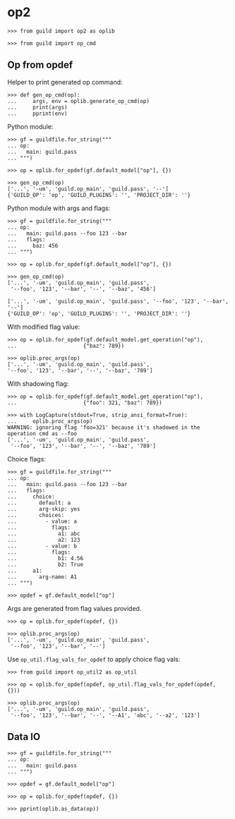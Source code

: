 # op2

    >>> from guild import op2 as oplib

    >>> from guild import op_cmd

## Op from opdef

Helper to print generated op command:

    >>> def gen_op_cmd(op):
    ...     args, env = oplib.generate_op_cmd(op)
    ...     print(args)
    ...     pprint(env)

Python module:

    >>> gf = guildfile.for_string("""
    ... op:
    ...   main: guild.pass
    ... """)

    >>> op = oplib.for_opdef(gf.default_model["op"], {})

    >>> gen_op_cmd(op)
    ['...', '-um', 'guild.op_main', 'guild.pass', '--']
    {'GUILD_OP': 'op', 'GUILD_PLUGINS': '', 'PROJECT_DIR': ''}

Python module with args and flags:

    >>> gf = guildfile.for_string("""
    ... op:
    ...   main: guild.pass --foo 123 --bar
    ...   flags:
    ...     baz: 456
    ... """)

    >>> op = oplib.for_opdef(gf.default_model["op"], {})

    >>> gen_op_cmd(op)
    ['...', '-um', 'guild.op_main', 'guild.pass',
     '--foo', '123', '--bar', '--', '--baz', '456']

    ['...', '-um', 'guild.op_main', 'guild.pass', '--foo', '123', '--bar', '--']
    {'GUILD_OP': 'op', 'GUILD_PLUGINS': '', 'PROJECT_DIR': ''}

With modified flag value:

    >>> op = oplib.for_opdef(gf.default_model.get_operation("op"),
    ...                     {"baz": 789})

    >>> oplib.proc_args(op)
    ['...', '-um', 'guild.op_main', 'guild.pass',
    '--foo', '123', '--bar', '--', '--baz', '789']

With shadowing flag:

    >>> op = oplib.for_opdef(gf.default_model.get_operation("op"),
    ...                     {"foo": 321, "baz": 789})

    >>> with LogCapture(stdout=True, strip_ansi_format=True):
    ...     oplib.proc_args(op)
    WARNING: ignoring flag 'foo=321' because it's shadowed in the
    operation cmd as --foo
    ['...', '-um', 'guild.op_main', 'guild.pass',
     '--foo', '123', '--bar', '--', '--baz', '789']

Choice flags:

    >>> gf = guildfile.for_string("""
    ... op:
    ...   main: guild.pass --foo 123 --bar
    ...   flags:
    ...     choice:
    ...       default: a
    ...       arg-skip: yes
    ...       choices:
    ...         - value: a
    ...           flags:
    ...             a1: abc
    ...             a2: 123
    ...         - value: b
    ...           flags:
    ...             b1: 4.56
    ...             b2: True
    ...     a1:
    ...       arg-name: A1
    ... """)

    >>> opdef = gf.default_model["op"]

Args are generated from flag values provided.

    >>> op = oplib.for_opdef(opdef, {})

    >>> oplib.proc_args(op)
    ['...', '-um', 'guild.op_main', 'guild.pass',
     '--foo', '123', '--bar', '--']

Use `op_util.flag_vals_for_opdef` to apply choice flag vals:

    >>> from guild import op_util2 as op_util

    >>> op = oplib.for_opdef(opdef, op_util.flag_vals_for_opdef(opdef, {}))

    >>> oplib.proc_args(op)
    ['...', '-um', 'guild.op_main', 'guild.pass',
     '--foo', '123', '--bar', '--', '--A1', 'abc', '--a2', '123']

## Data IO

    >>> gf = guildfile.for_string("""
    ... op:
    ...   main: guild.pass
    ... """)

    >>> opdef = gf.default_model["op"]

    >>> op = oplib.for_opdef(opdef, {})

    >>> pprint(oplib.as_data(op))
